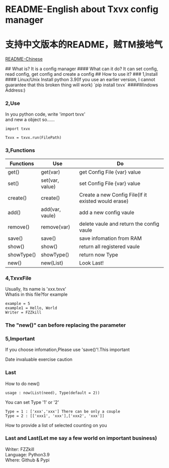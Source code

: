 # README-English about Txvx config manager
# 支持中文版本的README，贼TM接地气
<p><a href="./README_CN.MD">README-Chinese</a></p>
## What is?
It is a config manager
#### What can it do?
It can set config, read config, get config and create a config
## How to use it?
### 1,Install
#### Linux/Unix
Install python 3.9(If you use an earlier version, I cannot guarantee that this broken thing will work)
`pip install txvx`
####Windows
Address:)

### 2,Use
In you python code, write 'import txvx' <br>
and new a object
so...... <br>

    import txvx
    
    Txvx = txvx.run(FilePath)

### 3,Functions

| Functions  | Use             | Do                                                  |
|------------|-----------------|-----------------------------------------------------|
| get()      | get(var)        | get Config File {var} value                         |
| set()      | set(var, value) | set Config File {var} value                         |
| create()   | create()        | Create a new Config File(If it existed would erase) |
| add()      | add(var, vaule) | add a new config vaule                              |
| remove()   | remove(var)     | delete vaule and return the config vaule            |
| save()     | save()          | save infomation from RAM                            |
| show()     | show()          | return all registered vaule                         |
| showType() | showType()      | return now Type                                     |
| new()      | new(List)       | Look Last!                                          |
### 4,TxvxFile

Usually, Its name is 'xxx.txvx'<br>
Whatis in this file?for example

    example = 5
    example1 = Hello, World
    Writer = FZZkill

### The "new()" can before replacing the parameter

### 5,Important
If you choose infomation,Please use 'save()'!.This important

Date invaluable exercise caution

### Last

How to do new()<br>
    
    usage : now(List(need), Type(default = 2))

You can set Type '1' or '2'

    Type = 1 : ['xxx','xxx'] There can be only a couple
    Type = 2 : [['xxx1', 'xxx'],['xxx2', 'xxx']] 

How to provide a list of selected counting on you

### Last and Last(Let me say a few world on important business)
Writer: FZZkill<br>
Language: Python3.9<br>
Where: Github & Pypi
